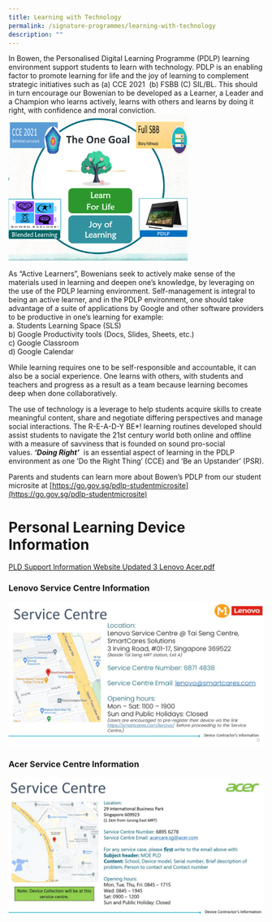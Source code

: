 ```yaml
---
title: Learning with Technology
permalink: /signature-programmes/learning-with-technology
description: ""
---
```

In Bowen, the Personalised Digital Learning Programme (PDLP) learning environment support students to learn with technology. PDLP is an enabling factor to promote learning for life and the joy of learning to complement strategic initiatives such as (a) CCE 2021  (b) FSBB (C) SIL/BL. This should in turn encourage our Bowenian to be developed as a Learner, a Leader and a Champion who learns actively, learns with others and learns by doing it right, with confidence and moral conviction.
<img src="/images/Learning%20with%20technology%201.png" 
     style="width:70%">
		 
As “Active Learners”, Bowenians seek to actively make sense of the materials used in learning and deepen one’s knowledge, by leveraging on the use of the PDLP learning environment. Self-management is integral to being an active learner, and in the PDLP environment, one should take advantage of a suite of applications by Google and other software providers to be productive in one’s learning for example:  <br>
a. Students Learning Space (SLS)  <br>
b) Google Productivity tools (Docs, Slides, Sheets, etc.)  <br>
c) Google Classroom  <br>
d) Google Calendar

While learning requires one to be self-responsible and accountable, it can also be a social experience. One learns with others, with students and teachers and progress as a result as a team because learning becomes deep when done collaboratively.

The use of technology is a leverage to help students acquire skills to create meaningful content, share and negotiate differing perspectives and manage social interactions. The R-E-A-D-Y BE\*! learning routines developed should assist students to navigate the 21st century world both online and offline with a measure of savviness that is founded on sound pro-social values. **_‘Doing Right’_**  is an essential aspect of learning in the PDLP environment as one ‘Do the Right Thing’ (CCE) and ‘Be an Upstander’ (PSR).

Parents and students can learn more about Bowen’s PDLP from our student microsite at [https://go.gov.sg/pdlp-studentmicrosite](https://go.gov.sg/pdlp-studentmicrosite)

# Personal Learning Device Information
[PLD Support Information Website Updated 3 Lenovo Acer.pdf](/files/PLD%20Support%20Information%20Website%20Updated%203%20Lenovo%20Acer.pdf)


### Lenovo Service Centre Information
![](/images/PLD%201.jpeg)
### Acer Service Centre Information
![](/images/PLD%202.jpeg)